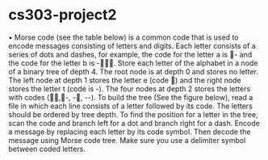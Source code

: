 # cs303-project2

• Morse code (see the table below) is a common code that is used to encode messages consisting
of letters and digits. Each letter consists of a series of dots and dashes, for example, the code for
the letter a is - and the code for the letter b is -. Store each letter of the alphabet in a node
of a binary tree of depth 4. The root node is at depth 0 and stores no letter. The left node at
depth 1 stores the letter e (code ) and the right node stores the letter t (code is -). The four
nodes at depth 2 stores the letters with codes (,-, -, --). To build the tree (See the figure
below), read a file in which each line consists of a letter followed by its code. The letters should
be ordered by tree depth. To find the position for a letter in the tree, scan the code and branch
left for a dot and branch right for a dash. Encode a message by replacing each letter by its code
symbol. Then decode the message using Morse code tree. Make sure you use a delimiter symbol
between coded letters. 
